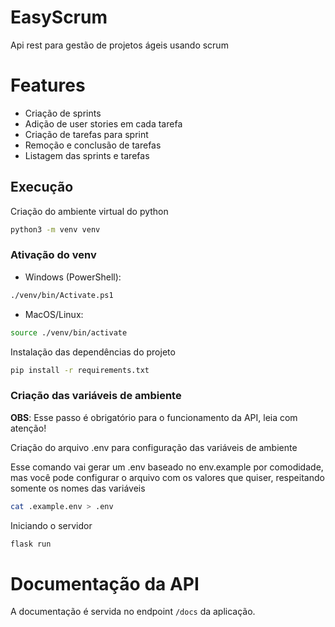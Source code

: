# EasyScrum

Api rest para gestão de projetos ágeis usando scrum

# Features

- Criação de sprints
- Adição de user stories em cada tarefa
- Criação de tarefas para sprint
- Remoção e conclusão de tarefas
- Listagem das sprints e tarefas

## Execução

Criação do ambiente virtual do python

```sh
python3 -m venv venv
```

### Ativação do venv

- Windows (PowerShell):

```sh
./venv/bin/Activate.ps1
```

- MacOS/Linux:

```sh
source ./venv/bin/activate
```

Instalação das dependências do projeto

```sh
pip install -r requirements.txt
```

### Criação das variáveis de ambiente

**OBS**: Esse passo é obrigatório para o funcionamento da API, leia com atenção!

Criação do arquivo .env para configuração das variáveis de ambiente

Esse comando vai gerar um .env baseado no env.example por comodidade, mas você pode configurar o arquivo com os valores que quiser, respeitando somente os nomes das variáveis

```sh
cat .example.env > .env
```

Iniciando o servidor

```sh
flask run
```

# Documentação da API

A documentação é servida no endpoint `/docs` da aplicação.


